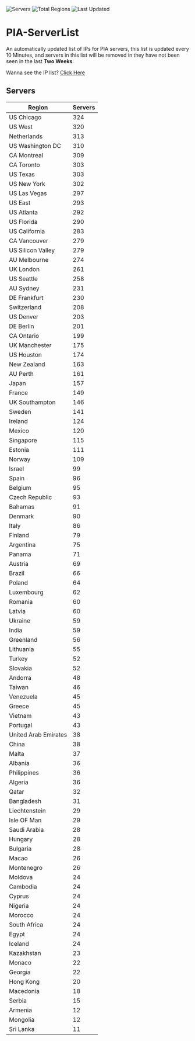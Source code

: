 ![Servers](https://img.shields.io/badge/Servers-11,091-darkgreen)
![Total Regions](https://img.shields.io/badge/Total_Regions-97-darkgreen)
![Last Updated](https://img.shields.io/badge/Last_Updated-December_15_2024_03:31_EST-darkgreen)

# PIA-ServerList
An automatically updated list of IPs for PIA servers, this list is updated every 10 Minutes, and servers in this list will be removed in they have not been seen in the last **Two Weeks**.

Wanna see the IP list? [Click Here](./servers.json)

## Servers
| Region               | Servers |
|----------------------|---------|
| US Chicago | 324 |
| US West | 320 |
| Netherlands | 313 |
| US Washington DC | 310 |
| CA Montreal | 309 |
| CA Toronto | 303 |
| US Texas | 303 |
| US New York | 302 |
| US Las Vegas | 297 |
| US East | 293 |
| US Atlanta | 292 |
| US Florida | 290 |
| US California | 283 |
| CA Vancouver | 279 |
| US Silicon Valley | 279 |
| AU Melbourne | 274 |
| UK London | 261 |
| US Seattle | 258 |
| AU Sydney | 231 |
| DE Frankfurt | 230 |
| Switzerland | 208 |
| US Denver | 203 |
| DE Berlin | 201 |
| CA Ontario | 199 |
| UK Manchester | 175 |
| US Houston | 174 |
| New Zealand | 163 |
| AU Perth | 161 |
| Japan | 157 |
| France | 149 |
| UK Southampton | 146 |
| Sweden | 141 |
| Ireland | 124 |
| Mexico | 120 |
| Singapore | 115 |
| Estonia | 111 |
| Norway | 109 |
| Israel | 99 |
| Spain | 96 |
| Belgium | 95 |
| Czech Republic | 93 |
| Bahamas | 91 |
| Denmark | 90 |
| Italy | 86 |
| Finland | 79 |
| Argentina | 75 |
| Panama | 71 |
| Austria | 69 |
| Brazil | 66 |
| Poland | 64 |
| Luxembourg | 62 |
| Romania | 60 |
| Latvia | 60 |
| Ukraine | 59 |
| India | 59 |
| Greenland | 56 |
| Lithuania | 55 |
| Turkey | 52 |
| Slovakia | 52 |
| Andorra | 48 |
| Taiwan | 46 |
| Venezuela | 45 |
| Greece | 45 |
| Vietnam | 43 |
| Portugal | 43 |
| United Arab Emirates | 38 |
| China | 38 |
| Malta | 37 |
| Albania | 36 |
| Philippines | 36 |
| Algeria | 36 |
| Qatar | 32 |
| Bangladesh | 31 |
| Liechtenstein | 29 |
| Isle OF Man | 29 |
| Saudi Arabia | 28 |
| Hungary | 28 |
| Bulgaria | 28 |
| Macao | 26 |
| Montenegro | 26 |
| Moldova | 24 |
| Cambodia | 24 |
| Cyprus | 24 |
| Nigeria | 24 |
| Morocco | 24 |
| South Africa | 24 |
| Egypt | 24 |
| Iceland | 24 |
| Kazakhstan | 23 |
| Monaco | 22 |
| Georgia | 22 |
| Hong Kong | 20 |
| Macedonia | 18 |
| Serbia | 15 |
| Armenia | 12 |
| Mongolia | 12 |
| Sri Lanka | 11 |